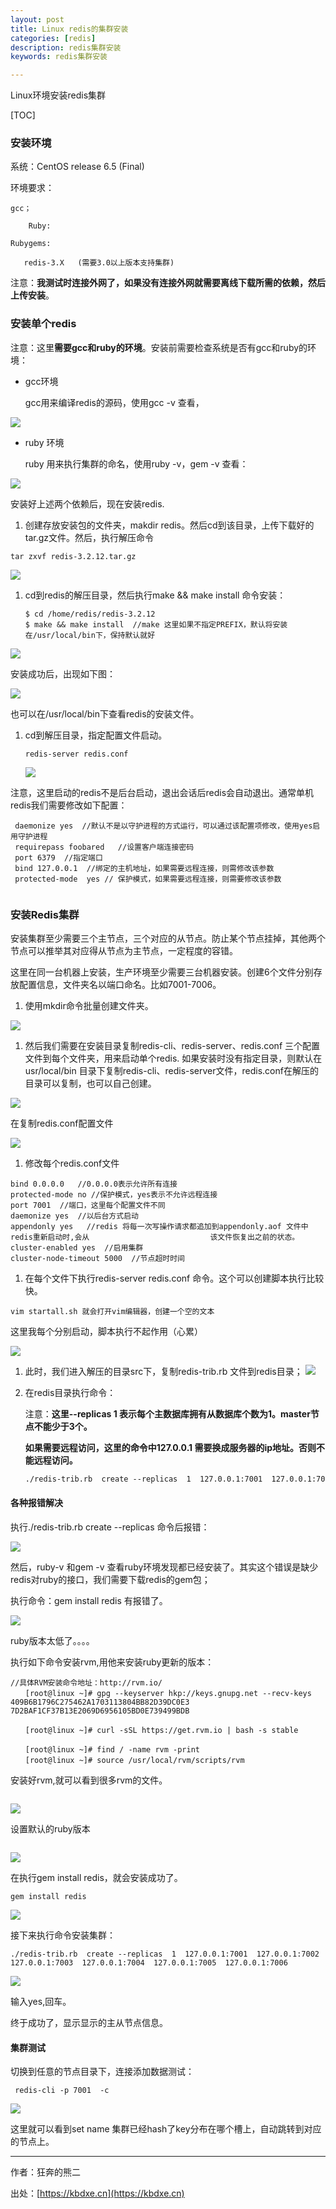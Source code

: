```yaml
---
layout: post
title: Linux redis的集群安装
categories: [redis]
description: redis集群安装
keywords: redis集群安装

---
```




Linux环境安装redis集群

[TOC]

### 安装环境

系统：CentOS release 6.5 (Final)

环境要求：

```
gcc；

    Ruby:

Rubygems:

   redis-3.X   (需要3.0以上版本支持集群)
```

注意：**我测试时连接外网了，如果没有连接外网就需要离线下载所需的依赖，然后上传安装**。

### 安装单个redis

注意：这里**需要gcc和ruby的环境**。安装前需要检查系统是否有gcc和ruby的环境：

* gcc环境

  gcc用来编译redis的源码，使用gcc  -v 查看，

![](https://oscimg.oschina.net/oscnet/83c6aadd2916b43a95b69016cfaf2e98a57.jpg)

* ruby 环境

  ruby 用来执行集群的命名，使用ruby -v，gem -v 查看：

![](https://oscimg.oschina.net/oscnet/1302e07cec729a4bbdda208056358c78edb.jpg)



安装好上述两个依赖后，现在安装redis.

1. 创建存放安装包的文件夹，makdir redis。然后cd到该目录，上传下载好的tar.gz文件。然后，执行解压命令

```
tar zxvf redis-3.2.12.tar.gz 
```

![](https://oscimg.oschina.net/oscnet/f45ecea96561e2f3ad9102cb6fe589ae9dd.jpg)



1. cd到redis的解压目录，然后执行make && make install 命令安装：

   ```
   $ cd /home/redis/redis-3.2.12
   $ make && make install  //make 这里如果不指定PREFIX，默认将安装在/usr/local/bin下，保持默认就好
   ```

![](https://oscimg.oschina.net/oscnet/9bcc56062a19f4371b952e3ecc7e601f776.jpg)

安装成功后，出现如下图：



![](https://oscimg.oschina.net/oscnet/b293a393b8fbc97b5c5f362031cdf7d567a.jpg)

也可以在/usr/local/bin下查看redis的安装文件。

1. cd到解压目录，指定配置文件启动。

   ```
   redis-server redis.conf
   ```

   ![](https://oscimg.oschina.net/oscnet/3537e19e4ba36d5b3680912a66c92fdcf67.jpg)

注意，这里启动的redis不是后台启动，退出会话后redis会自动退出。通常单机redis我们需要修改如下配置：



```properties
 daemonize yes  //默认不是以守护进程的方式运行，可以通过该配置项修改，使用yes启用守护进程
 requirepass foobared   //设置客户端连接密码
 port 6379  //指定端口
 bind 127.0.0.1  //绑定的主机地址，如果需要远程连接，则需修改该参数
 protected-mode  yes // 保护模式，如果需要远程连接，则需要修改该参数
 
```

### 安装Redis集群

安装集群至少需要三个主节点，三个对应的从节点。防止某个节点挂掉，其他两个节点可以推举其对应得从节点为主节点，一定程度的容错。

这里在同一台机器上安装，生产环境至少需要三台机器安装。创建6个文件分别存放配置信息，文件夹名以端口命名。比如7001-7006。

1. 使用mkdir命令批量创建文件夹。

![](https://oscimg.oschina.net/oscnet/e1f72b618e59f8d789dfe29dbc9d3fa58fe.jpg)

1. 然后我们需要在安装目录复制redis-cli、redis-server、redis.conf 三个配置文件到每个文件夹，用来启动单个redis.  如果安装时没有指定目录，则默认在usr/local/bin 目录下复制redis-cli、redis-server文件，redis.conf在解压的目录可以复制，也可以自己创建。

![](https://oscimg.oschina.net/oscnet/94f1a8ba45f5283e1afd25baf20475d1b01.jpg)

   在复制redis.conf配置文件

![](https://oscimg.oschina.net/oscnet/bf15f0531ddbe1894430047e1057d85503d.jpg)

1. 修改每个redis.conf文件

```properties
bind 0.0.0.0   //0.0.0.0表示允许所有连接
protected-mode no //保护模式，yes表示不允许远程连接
port 7001  //端口，这里每个配置文件不同
daemonize yes  //以后台方式启动
appendonly yes   //redis 将每一次写操作请求都追加到appendonly.aof 文件中redis重新启动时,会从							该文件恢复出之前的状态。
cluster-enabled yes  //启用集群
cluster-node-timeout 5000  //节点超时时间
```

1. 在每个文件下执行redis-server  redis.conf 命令。这个可以创建脚本执行比较快。

```
vim startall.sh 就会打开vim编辑器，创建一个空的文本
```

这里我每个分别启动，脚本执行不起作用（心累）

![](https://oscimg.oschina.net/oscnet/f0e8a6dd5158b16a948848f056bc35adfe1.jpg)



1. 此时，我们进入解压的目录src下，复制redis-trib.rb 文件到redis目录；
   ![](https://oscimg.oschina.net/oscnet/6226be1c25be1014fa6b1cc75af7c637e35.jpg)

1. 在redis目录执行命令：

   注意：**这里--replicas 1 表示每个主数据库拥有从数据库个数为1。master节点不能少于3个。**

   **如果需要远程访问，这里的命令中127.0.0.1 需要换成服务器的ip地址。否则不能远程访问。**

   ```xml
   ./redis-trib.rb  create --replicas  1  127.0.0.1:7001  127.0.0.1:7002  127.0.0.1:7003  127.0.0.1:7004  127.0.0.1:7005  127.0.0.1:7006
   ```



#### 各种报错解决

执行./redis-trib.rb  create --replicas 命令后报错：

![](https://oscimg.oschina.net/oscnet/21502017beefd578bcdc137f7f2c1a5b520.jpg)

然后，ruby-v 和gem -v 查看ruby环境发现都已经安装了。其实这个错误是缺少redis对ruby的接口，我们需要下载redis的gem包；

执行命令：gem install redis  有报错了。

![](https://oscimg.oschina.net/oscnet/d5a990fd9b3725ea3b6cdd82ee76ef38844.jpg)

ruby版本太低了。。。。

执行如下命令安装rvm,用他来安装ruby更新的版本：

```
//具体RVM安装命令地址：http://rvm.io/
　　[root@linux ~]# gpg --keyserver hkp://keys.gnupg.net --recv-keys 409B6B1796C275462A1703113804BB82D39DC0E3 7D2BAF1CF37B13E2069D6956105BD0E739499BDB 

　　[root@linux ~]# curl -sSL https://get.rvm.io | bash -s stable

　　[root@linux ~]# find / -name rvm -print
　　[root@linux ~]# source /usr/local/rvm/scripts/rvm
```

安装好rvm,就可以看到很多rvm的文件。

```xml

```

![](https://oscimg.oschina.net/oscnet/ede400b0acb196df8d95826bf7157548332.jpg)

设置默认的ruby版本

```

```

![](https://oscimg.oschina.net/oscnet/45cb5c1ad8b186807a7b91500e639f28286.jpg)

在执行gem install redis，就会安装成功了。

```
gem install redis
```

![](https://oscimg.oschina.net/oscnet/adbd64ff72ad19c646c9c624ba71b403e16.jpg)

接下来执行命令安装集群：

```
./redis-trib.rb  create --replicas  1  127.0.0.1:7001  127.0.0.1:7002  127.0.0.1:7003  127.0.0.1:7004  127.0.0.1:7005  127.0.0.1:7006
```

![](https://oscimg.oschina.net/oscnet/f8d0646eb3fe6c46860771d39f66f6ce7ed.jpg)

输入yes,回车。



终于成功了，显示显示的主从节点信息。

#### 集群测试

切换到任意的节点目录下，连接添加数据测试：

```
 redis-cli -p 7001  -c
```

![](https://oscimg.oschina.net/oscnet/7ebc094d784710b6b2b2c0dee51b5dae7f3.jpg)

这里就可以看到set name 集群已经hash了key分布在哪个槽上，自动跳转到对应的节点上。

------

作者：狂奔的熊二   

出处：[https://kbdxe.cn](https://kbdxe.cn)
